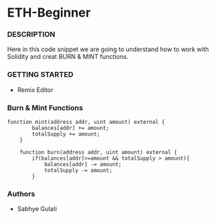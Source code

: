 # ETH-Beginner
### DESCRIPTION

Here in this code snippet we are going to understand how to work with Solidity and creat BURN & MINT functions.

### GETTING STARTED
- Remix Editor

### Burn & Mint Functions

```
function mint(address addr, uint amount) external {
        balances[addr] += amount;
        totalSupply += amount;
    }

    function burn(address addr, uint amount) external {
        if(balances[addr]>=amount && totalSupply > amount){
            balances[addr] -= amount;
            totalSupply -= amount;
        }
```

### Authors
- Sabhye Gulati
